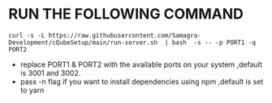 # RUN THE FOLLOWING COMMAND

```
curl -s -L https://raw.githubusercontent.com/Samagra-Development/cQubeSetup/main/run-server.sh  | bash  -s -- -p PORT1 -q PORT2
```
* replace PORT1 & PORT2 with the available ports on your system ,default is 3001 and 3002.
* pass -n flag if you want to install dependencies using npm ,default is set to yarn

